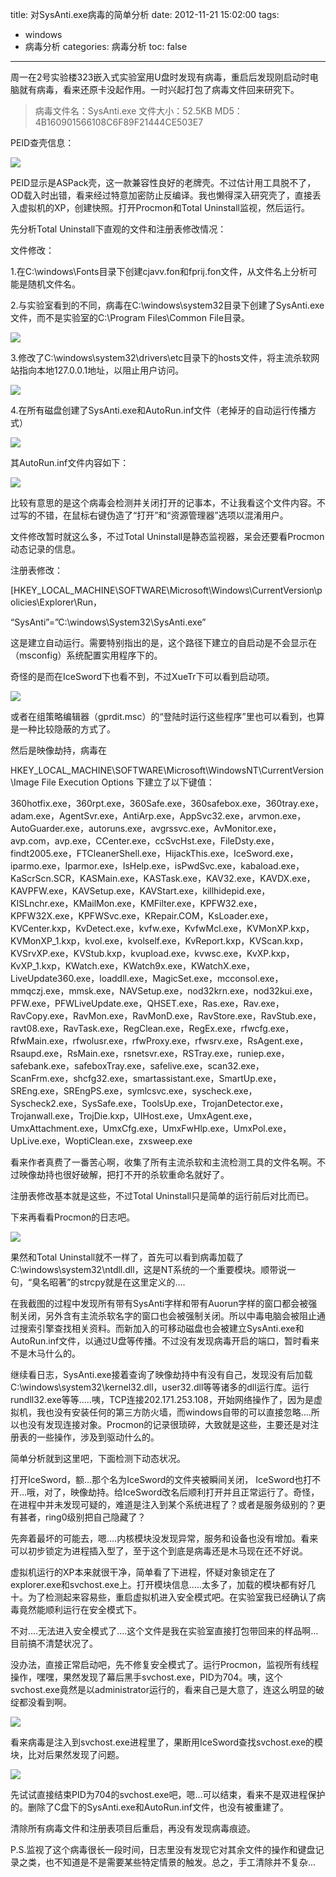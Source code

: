 title: 对SysAnti.exe病毒的简单分析
date: 2012-11-21 15:02:00
tags:
- windows
- 病毒分析
categories: 病毒分析
toc: false
---

周一在2号实验楼323嵌入式实验室用U盘时发现有病毒，重启后发现刚启动时电脑就有病毒，看来还原卡没起作用。一时兴起打包了病毒文件回来研究下。

> 病毒文件名：SysAnti.exe
文件大小：52.5KB
MD5：4B160901566108C6F89F21444CE503E7

PEID查壳信息：

![](/images/2/1.png)

PEID显示是ASPack壳，这一款兼容性良好的老牌壳。不过估计用工具脱不了，OD载入时出错，看来经过特意加密防止反编译。我也懒得深入研究壳了，直接丢入虚拟机的XP，创建快照。打开Procmon和Total Uninstall监视，然后运行。

先分析Total Uninstall下直观的文件和注册表修改情况：

文件修改：

1.在C:\windows\Fonts目录下创建cjavv.fon和fprij.fon文件，从文件名上分析可能是随机文件名。

2.与实验室看到的不同，病毒在C:\windows\system32目录下创建了SysAnti.exe文件，而不是实验室的C:\Program Files\Common File目录。

![](/images/2/2.png)

3.修改了C:\windows\system32\drivers\etc目录下的hosts文件，将主流杀软网站指向本地127.0.0.1地址，以阻止用户访问。

<!-- more -->

![](/images/2/3.png)

4.在所有磁盘创建了SysAnti.exe和AutoRun.inf文件（老掉牙的自动运行传播方式）

![](/images/2/4.png)

其AutoRun.inf文件内容如下：

![](/images/2/5.png)

比较有意思的是这个病毒会检测并关闭打开的记事本，不让我看这个文件内容。不过写的不错，在鼠标右键伪造了“打开”和“资源管理器”选项以混淆用户。

文件修改暂时就这么多，不过Total Uninstall是静态监视器，呆会还要看Procmon动态记录的信息。

注册表修改：

[HKEY_LOCAL_MACHINE\SOFTWARE\Microsoft\Windows\CurrentVersion\policies\Explorer\Run，

“SysAnti”=”C:\windows\System32\SysAnti.exe”

这是建立自动运行。需要特别指出的是，这个路径下建立的自启动是不会显示在（msconfig）系统配置实用程序下的。

奇怪的是而在IceSword下也看不到，不过XueTr下可以看到启动项。

![](/images/2/6.png)

或者在组策略编辑器（gprdit.msc）的“登陆时运行这些程序”里也可以看到，也算是一种比较隐蔽的方式了。

然后是映像劫持，病毒在

HKEY_LOCAL_MACHINE\SOFTWARE\Microsoft\WindowsNT\CurrentVersion\Image File Execution Options 下建立了以下键值：

360hotfix.exe，360rpt.exe，360Safe.exe，360safebox.exe，360tray.exe，adam.exe，AgentSvr.exe，AntiArp.exe，AppSvc32.exe，arvmon.exe，AutoGuarder.exe，autoruns.exe，avgrssvc.exe，AvMonitor.exe，avp.com，avp.exe，CCenter.exe，ccSvcHst.exe，FileDsty.exe，findt2005.exe，FTCleanerShell.exe，HijackThis.exe，IceSword.exe，iparmo.exe，Iparmor.exe，IsHelp.exe，isPwdSvc.exe，kabaload.exe，KaScrScn.SCR，KASMain.exe，KASTask.exe，KAV32.exe，KAVDX.exe，KAVPFW.exe，KAVSetup.exe，KAVStart.exe，killhidepid.exe，KISLnchr.exe，KMailMon.exe，KMFilter.exe，KPFW32.exe，KPFW32X.exe，KPFWSvc.exe，KRepair.COM，KsLoader.exe，KVCenter.kxp，KvDetect.exe，kvfw.exe，KvfwMcl.exe，KVMonXP.kxp，KVMonXP_1.kxp，kvol.exe，kvolself.exe，KvReport.kxp，KVScan.kxp，KVSrvXP.exe，KVStub.kxp，kvupload.exe，kvwsc.exe，KvXP.kxp，KvXP_1.kxp，KWatch.exe，KWatch9x.exe，KWatchX.exe，LiveUpdate360.exe，loaddll.exe，MagicSet.exe，mcconsol.exe，mmqczj.exe，mmsk.exe，NAVSetup.exe，nod32krn.exe，nod32kui.exe，PFW.exe，PFWLiveUpdate.exe，QHSET.exe，Ras.exe，Rav.exe，RavCopy.exe，RavMon.exe，RavMonD.exe，RavStore.exe，RavStub.exe，ravt08.exe，RavTask.exe，RegClean.exe，RegEx.exe，rfwcfg.exe，RfwMain.exe，rfwolusr.exe，rfwProxy.exe，rfwsrv.exe，RsAgent.exe，Rsaupd.exe，RsMain.exe，rsnetsvr.exe，RSTray.exe，runiep.exe，safebank.exe，safeboxTray.exe，safelive.exe，scan32.exe，ScanFrm.exe，shcfg32.exe，smartassistant.exe，SmartUp.exe，SREng.exe，SREngPS.exe，symlcsvc.exe，syscheck.exe，Syscheck2.exe，SysSafe.exe，ToolsUp.exe，TrojanDetector.exe，Trojanwall.exe，TrojDie.kxp，UIHost.exe，UmxAgent.exe，UmxAttachment.exe，UmxCfg.exe，UmxFwHlp.exe，UmxPol.exe，UpLive.exe，WoptiClean.exe，zxsweep.exe

看来作者真费了一番苦心啊，收集了所有主流杀软和主流检测工具的文件名啊。不过映像劫持也很好破解，把打不开的杀软重命名就好了。

注册表修改基本就是这些，不过Total Uninstall只是简单的运行前后对比而已。

下来再看看Procmon的日志吧。

![](/images/2/7.png)

果然和Total Uninstall就不一样了，首先可以看到病毒加载了C:\windows\system32\ntdll.dll，这是NT系统的一个重要模块。顺带说一句，“臭名昭著”的strcpy就是在这里定义的….

在我截图的过程中发现所有带有SysAnti字样和带有Auorun字样的窗口都会被强制关闭，另外含有主流杀软名字的窗口也会被强制关闭。所以中毒电脑会被阻止通过搜索引擎查找相关资料。而新加入的可移动磁盘也会被建立SysAnti.exe和AutoRun.inf文件，以通过U盘等传播。不过没有发现病毒开启的端口，暂时看来不是木马什么的。

继续看日志，SysAnti.exe接着查询了映像劫持中有没有自己，发现没有后加载 C:\windows\system32\kernel32.dll，user32.dll等等诸多的dll运行库。运行rundll32.exe等等…..咦，TCP连接202.171.253.108，开始网络操作了，因为是虚拟机，我也没有安装任何的第三方防火墙，而windows自带的可以直接忽略….所以也没有发现连接对象。Procmon的记录很琐碎，大致就是这些，主要还是对注册表的一些操作，涉及到驱动什么的。

简单分析就到这里吧，下面检测下动态状况。

打开IceSword，额…那个名为IceSword的文件夹被瞬间关闭， IceSword也打不开…哦，对了，映像劫持。给IceSword改名后顺利打开并且正常运行了。奇怪，在进程中并未发现可疑的，难道是注入到某个系统进程了？或者是服务级别的？更有甚者，ring0级别把自己隐藏了？

先奔着最坏的可能去，嗯….内核模块没发现异常，服务和设备也没有增加。看来可以初步锁定为进程插入型了，至于这个到底是病毒还是木马现在还不好说。

虚拟机运行的XP本来就很干净，简单看了下进程，怀疑对象锁定在了explorer.exe和svchost.exe上。打开模块信息…..太多了，加载的模块都有好几十。为了检测起来容易些，重启虚拟机进入安全模式吧。在实验室我已经确认了病毒竟然能顺利运行在安全模式下。

不对….无法进入安全模式了….这个文件是我在实验室直接打包带回来的样品啊…目前搞不清楚状况了。

没办法，直接正常启动吧，先不修复安全模式了。运行Procmon，监视所有线程操作，嘿嘿，果然发现了幕后黑手svchost.exe，PID为704。咦，这个svchost.exe竟然是以administrator运行的，看来自己是大意了，连这么明显的破绽都没看到啊。

![](/images/2/8.png)

看来病毒是注入到svchost.exe进程里了，果断用IceSword查找svchost.exe的模块，比对后果然发现了问题。

![](/images/2/9.png)

先试试直接结束PID为704的svchost.exe吧，嗯…可以结束，看来不是双进程保护的。删除了C盘下的SysAnti.exe和AutoRun.inf文件，也没有被重建了。

清除所有病毒文件和注册表项目后重启，再没有发现病毒痕迹。

P.S.监视了这个病毒很长一段时间，日志里没有发现它对其余文件的操作和键盘记录之类，也不知道是不是需要某些特定情景的触发。总之，手工清除并不复杂...
